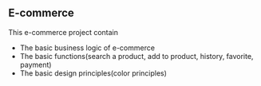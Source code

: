 ## E-commerce
This e-commerce project contain
- The basic business logic of e-commerce
- The basic functions(search a product, add to product, history, favorite, payment)
- The basic design principles(color principles)
